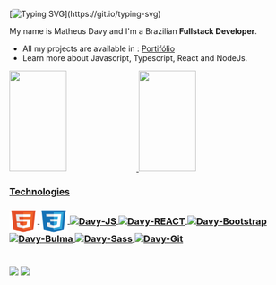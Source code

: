 [![Typing SVG](https://readme-typing-svg.herokuapp.com/?lines=You´re+Welcome!)](https://git.io/typing-svg)

My name is Matheus Davy and I'm a Brazilian **Fullstack Developer**.
- All my projects are available in : <a href="https://matheusdavy.github.io/Portifolio/">Portifólio</a>
- Learn more about Javascript, Typescript, React and NodeJs.


 <div>
  <a href="https://github.com/MatheusDavy">
  <img height="180em" width="45%" src="https://github-readme-stats.vercel.app/api?username=MatheusDavy&show_icons=true&theme=flag_india&include_all_commits=true&count_private=true"/>
   <img height="180em" width="45%" src="https://github-readme-stats.vercel.app/api/top-langs/?username=MatheusDavy&layout=compact&langs_count=7&theme=white"/>
</div>

  </div>
  <h3>Technologies<h3>
<div style="display: inline_block">
  <img align="center" alt="Davy-HTML" height="40" width="50" src="https://raw.githubusercontent.com/devicons/devicon/master/icons/html5/html5-original.svg">
  <img align="center" alt="Davy-CSS" height="40" width="50" src="https://raw.githubusercontent.com/devicons/devicon/master/icons/css3/css3-original.svg">
  <img align="center" alt="Davy-JS" height="40" width="50" src="https://cdn.jsdelivr.net/gh/devicons/devicon/icons/javascript/javascript-original.svg">
 <img align="center" alt="Davy-REACT" height="40" width="50" src="https://cdn.jsdelivr.net/gh/devicons/devicon/icons/react/react-original.svg">
 <img align="center" alt="Davy-Bootstrap" height="40" width="50" src="https://cdn.jsdelivr.net/gh/devicons/devicon/icons/bootstrap/bootstrap-original.svg">
  <img align="center" alt="Davy-Bulma" height="40" width="50" src="https://cdn.jsdelivr.net/gh/devicons/devicon/icons/bulma/bulma-plain.svg" />
 <img align="center" alt="Davy-Sass" height="40" width="50" src="https://cdn.jsdelivr.net/gh/devicons/devicon/icons/sass/sass-original.svg" />
 <img align="center" alt="Davy-Git" height="40" width="50" src="https://cdn.jsdelivr.net/gh/devicons/devicon/icons/git/git-original.svg" />
 
</div> 
<br>
<br>
<div display:"flex"> 
   <a href="https://www.instagram.com/matheus.davy/" target="_blank"><img src="https://img.shields.io/badge/-Instagram-%23E4405F?style=for-the-badge&logo=instagram&logoColor=white" target="_blank"></a>
 </a> 
 <a href="https://www.linkedin.com/in/matheus-davy-dev/" target="_blank"><img src="https://img.shields.io/badge/LinkedIn-0077B5?style=for-the-badge&logo=linkedin&logoColor=white" target="_blank"></a>
 
</div>
